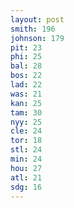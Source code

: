 ```yaml
---
layout: post
smith: 196
johnson: 179
pit: 23
phi: 25
bal: 28
bos: 22
lad: 22
was: 21
kan: 25
tam: 30
nyy: 25
cle: 24
tor: 18
stl: 24
min: 24
hou: 27
atl: 21
sdg: 16
---
```

